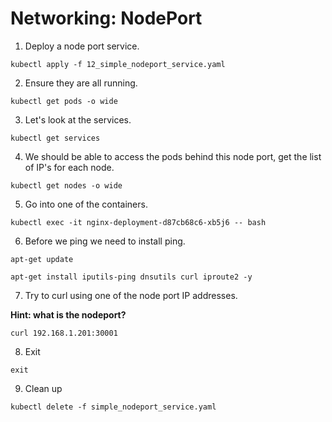 # Networking: NodePort


1. Deploy a node port service.
```
kubectl apply -f 12_simple_nodeport_service.yaml
```
2.  Ensure they are all running.

```
kubectl get pods -o wide
```

3. Let's look at the services.

```
kubectl get services
```
4. We should be able to access the pods behind this node port, get the list of IP's for each node.

```
kubectl get nodes -o wide
```

5. Go into one of the containers.

```
kubectl exec -it nginx-deployment-d87cb68c6-xb5j6 -- bash
```

6.  Before we ping we need to install ping.

```
apt-get update
```

```
apt-get install iputils-ping dnsutils curl iproute2 -y
```

7. Try to curl using one of the node port IP addresses.

**Hint: what is the nodeport?**

```
curl 192.168.1.201:30001
```

8. Exit

```
exit
```

9. Clean up

```
kubectl delete -f simple_nodeport_service.yaml
```
